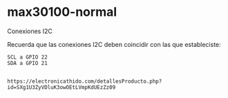 # max30100-normal

Conexiones I2C

Recuerda que las conexiones I2C deben coincidir con las que estableciste:

    SCL a GPIO 22
    SDA a GPIO 21


    https://electronicathido.com/detallesProducto.php?id=SXg1U3ZyVDluK3owOEtLVmpKdUEzZz09
